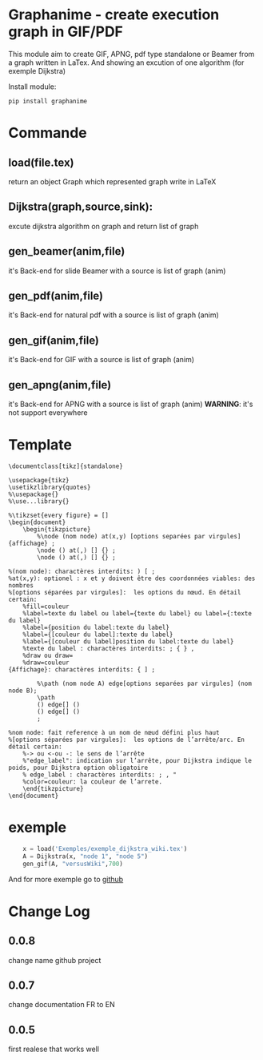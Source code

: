 

# Graphanime - create execution graph in GIF/PDF


This module aim to create GIF, APNG, pdf type standalone or Beamer from a graph 
written in LaTex. And showing an excution of one algorithm (for exemple Dijkstra)

Install module:
```
pip install graphanime
```

# Commande
## load(file.tex)
return an object Graph which represented graph write in LaTeX

## Dijkstra(graph,source,sink):
excute dijkstra algorithm on graph and return list of graph

## gen_beamer(anim,file)
it's Back-end for slide Beamer with a source is list of graph (anim)

## gen_pdf(anim,file)
it's Back-end for natural pdf with a source is list of graph (anim)

## gen_gif(anim,file)
it's Back-end for GIF with a source is list of graph (anim)

## gen_apng(anim,file)
it's Back-end for APNG with a source is list of graph (anim)
**WARNING**: it's not support everywhere 


# Template

```
\documentclass[tikz]{standalone}

\usepackage{tikz}
\usetikzlibrary{quotes}
%\usepackage{}
%\use...library{}

%\tikzset{every figure} = []
\begin{document}
	\begin{tikzpicture} 
		%\node (nom node) at(x,y) [options separées par virgules] {affichage} ;
		\node () at(,) [] {} ;
		\node () at(,) [] {} ;
		
%(nom node): charactères interdits: ) [ ;
%at(x,y): optionel : x et y doivent être des coordonnées viables: des nombres 
%[options séparées par virgules]:  les options du nœud. En détail certain: 			 
	%fill=couleur
	%label=texte du label ou label={texte du label} ou label={:texte du label}
	%label={position du label:texte du label}
	%label={[couleur du label]:texte du label}
	%label={[couleur du label]position du label:texte du label}
	%texte du label : charactères interdits: ; { } ,
	%draw ou draw=
	%draw=couleur
{Affichage}: charactères interdits: { ] ; 
	
		%\path (nom node A) edge[options separées par virgules] (nom node B);
		\path 
		() edge[] ()
		() edge[] ()
		;

%nom node: fait reference à un nom de nœud défini plus haut
%[options séparées par virgules]:  les options de l’arrête/arc. En détail certain:
	%-> ou <-ou -: le sens de l’arrête
	%"edge_label": indication sur l’arrête, pour Dijkstra indique le poids, pour Dijkstra option obligatoire 
	% edge_label : charactères interdits: ; , "
	%color=couleur: la couleur de l’arrete.
	\end{tikzpicture}
\end{document}

```

# exemple

```py
    x = load('Exemples/exemple_dijkstra_wiki.tex')
    A = Dijkstra(x, "node 1", "node 5")
    gen_gif(A, "versusWiki",700)
```
And for more exemple go to [github](https://github.com/Sosso8305/LaTeX-to-GIF-Python)



# Change Log 
## 0.0.8
change name github project 

## 0.0.7
change documentation FR to EN

## 0.0.5
first realese that works well